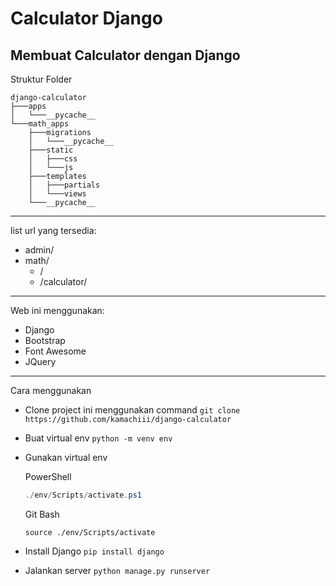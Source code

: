 # Calculator Django
## Membuat Calculator dengan Django
Struktur Folder
```
django-calculator
├───apps
│   └───__pycache__
└───math_apps
    ├───migrations
    │   └───__pycache__
    ├───static
    │   ├───css
    │   └───js
    ├───templates
    │   ├───partials
    │   └───views
    └───__pycache__
```
<hr />
list url yang tersedia:

- admin/
- math/
    - /
    - /calculator/

<hr />
Web ini menggunakan:

- Django
- Bootstrap
- Font Awesome
- JQuery
  
<hr />
Cara menggunakan

- Clone project ini menggunakan command ```git clone https://github.com/kamachiii/django-calculator```
- Buat virtual env ```python -m venv env```
- Gunakan virtual env
  
    PowerShell
    ```powershell
    ./env/Scripts/activate.ps1
    ```
    Git Bash
    ```git
    source ./env/Scripts/activate
    ```
- Install Django ```pip install django```
- Jalankan server ```python manage.py runserver```
